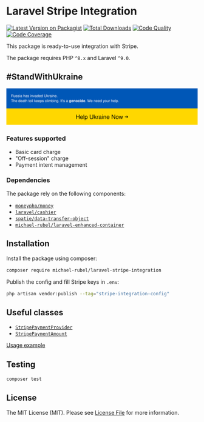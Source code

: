# Laravel Stripe Integration
[![Latest Version on Packagist](https://img.shields.io/packagist/v/michael-rubel/laravel-stripe-integration.svg?style=flat-square&logo=packagist)](https://packagist.org/packages/michael-rubel/laravel-stripe-integration)
[![Total Downloads](https://img.shields.io/packagist/dt/michael-rubel/laravel-stripe-integration.svg?style=flat-square&logo=packagist)](https://packagist.org/packages/michael-rubel/laravel-stripe-integration)
[![Code Quality](https://img.shields.io/scrutinizer/quality/g/michael-rubel/laravel-stripe-integration.svg?style=flat-square&logo=scrutinizer)](https://scrutinizer-ci.com/g/michael-rubel/laravel-stripe-integration/?branch=main)
[![Code Coverage](https://img.shields.io/scrutinizer/coverage/g/michael-rubel/laravel-stripe-integration.svg?style=flat-square&logo=scrutinizer)](https://scrutinizer-ci.com/g/michael-rubel/laravel-stripe-integration/?branch=main)

This package is ready-to-use integration with Stripe.

The package requires PHP `^8.x` and Laravel `^9.0`.

## #StandWithUkraine
[![SWUbanner](https://raw.githubusercontent.com/vshymanskyy/StandWithUkraine/main/banner2-direct.svg)](https://github.com/vshymanskyy/StandWithUkraine/blob/main/docs/README.md)

### Features supported
- Basic card charge
- "Off-session" charge
- Payment intent management

### Dependencies
The package rely on the following components:
- [`moneyphp/money`](https://github.com/moneyphp/money)
- [`laravel/cashier`](https://github.com/laravel/cashier-stripe)
- [`spatie/data-transfer-object`](https://github.com/spatie/data-transfer-object)
- [`michael-rubel/laravel-enhanced-container`](https://github.com/michael-rubel/laravel-enhanced-container)

## Installation
Install the package using composer:
```bash
composer require michael-rubel/laravel-stripe-integration
```

Publish the config and fill Stripe keys in `.env`:
```bash
php artisan vendor:publish --tag="stripe-integration-config"
```

## Useful classes
- [`StripePaymentProvider`](https://github.com/michael-rubel/laravel-stripe-integration/blob/main/src/Providers/StripePaymentProvider.php)
- [`StripePaymentAmount`](https://github.com/michael-rubel/laravel-stripe-integration/blob/main/src/Decorators/StripePaymentAmount.php)



[Usage example](https://github.com/michael-rubel/laravel-stripe-integration/blob/main/docs/usage.md)

## Testing
```bash
composer test
```

## License
The MIT License (MIT). Please see [License File](LICENSE.md) for more information.
